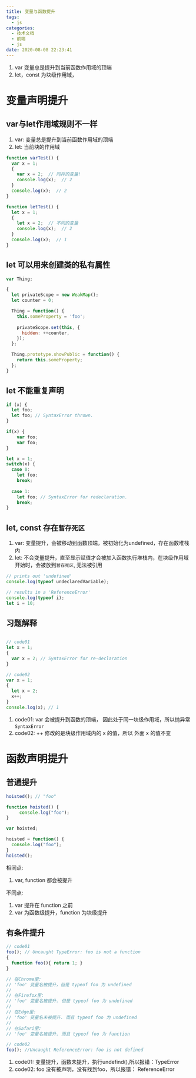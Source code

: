```yaml
---
title: 变量与函数提升
tags:
  - js
categories:
  - 技术文档
  - 前端
  - js
date: 2020-08-08 22:23:41
---
```


1. var 变量总是提升到当前函数作用域的顶端
2. let，const 为块级作用域，

# 变量声明提升

##  var与let作用域规则不一样

1. var: 变量总是提升到当前函数作用域的顶端
2. let: 当前块的作用域

```js
function varTest() {
  var x = 1;
  {
    var x = 2;  // 同样的变量!
    console.log(x);  // 2
  }
  console.log(x);  // 2
}

function letTest() {
  let x = 1;
  {
    let x = 2;  // 不同的变量
    console.log(x);  // 2
  }
  console.log(x);  // 1
}
```

## let 可以用来创建类的私有属性

```js
var Thing;

{
  let privateScope = new WeakMap();
  let counter = 0;

  Thing = function() {
    this.someProperty = 'foo';
    
    privateScope.set(this, {
      hidden: ++counter,
    });
  };

  Thing.prototype.showPublic = function() {
    return this.someProperty;
  };
}
```

## let 不能重复声明

```js
if (x) {
  let foo;
  let foo; // SyntaxError thrown.
}

if(x) {
    var foo;
    var foo;
}

let x = 1;
switch(x) {
  case 0:
    let foo;
    break;
    
  case 1:
    let foo; // SyntaxError for redeclaration.
    break;
}
```

## let, const 存在`暂存死区`

1. var: 变量提升，会被移动到函数顶端，被初始化为undefined，存在函数堆栈内
2. let: 不会变量提升，直至显示赋值才会被加入函数执行堆栈内，在块级作用域开始时，会被放到`暂存死区`, 无法被引用

```js
// prints out 'undefined'
console.log(typeof undeclaredVariable);

// results in a 'ReferenceError'
console.log(typeof i);
let i = 10;
```

## 习题解释


```js

// code01
let x = 1;
{
  var x = 2; // SyntaxError for re-declaration
}
```
```js
// code02
var x = 1;
{
  let x = 2; 
  x++;
}
console.log(x); // 1
```

1. code01: var 会被提升到函数的顶端， 因此处于同一块级作用域，所以抛异常`SyntaxError`
2. code02: ++ 修改的是块级作用域内的 x 的值，所以 外面 x 的值不变

# 函数声明提升

## 普通提升

```js
hoisted(); // "foo"

function hoisted() {
     console.log("foo"); 
}
```

```js
var hoisted; 

hoisted = function() {
  console.log("foo");
}
hoisted();
```

相同点:

1. var, function 都会被提升

不同点:

1. var 提升在 function 之前
2. var 为函数级提升，function 为块级提升

## 有条件提升

```js
// code01
foo(); // Uncaught TypeError: foo is not a function
{
  function foo(){ return 1; }
}

// 在Chrome里: 
// 'foo' 变量名被提升，但是 typeof foo 为 undefined
// 
// 在Firefox里:
// 'foo' 变量名被提升. 但是 typeof foo 为 undefined
//
// 在Edge里:
// 'foo' 变量名未被提升. 而且 typeof foo 为 undefined
// 
// 在Safari里:
// 'foo' 变量名被提升. 而且 typeof foo 为 function
```

```js
// code02
foo(); //Uncaught ReferenceError: foo is not defined
```

1. code01: 变量提升，函数未提升，执行undefind(),所以报错：TypeError
2. code02: foo 没有被声明，没有找到foo，所以报错： ReferenceError




  




